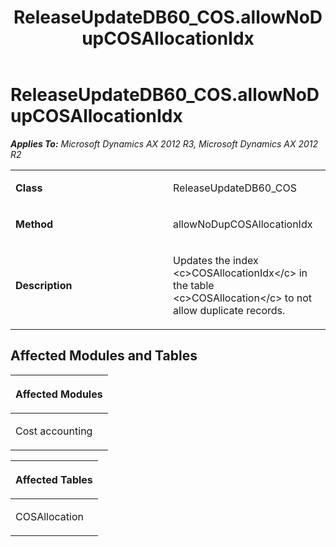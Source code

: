 ﻿---
title: ReleaseUpdateDB60_COS.allowNoDupCOSAllocationIdx
TOCTitle: ReleaseUpdateDB60_COS.allowNoDupCOSAllocationIdx
ms:assetid: f2396eda-0394-f89c-23fe-15127560c2c4
ms:mtpsurl: https://msdn.microsoft.com/en-us/library/JJ737450(v=AX.60)
ms:contentKeyID: 49712143
ms.date: 05/18/2015
mtps_version: v=AX.60
---

# ReleaseUpdateDB60\_COS.allowNoDupCOSAllocationIdx 


_**Applies To:** Microsoft Dynamics AX 2012 R3, Microsoft Dynamics AX 2012 R2_

<table>
<colgroup>
<col style="width: 50%" />
<col style="width: 50%" />
</colgroup>
<tbody>
<tr class="odd">
<td><p><strong>Class</strong></p></td>
<td><p>ReleaseUpdateDB60_COS</p></td>
</tr>
<tr class="even">
<td><p><strong>Method</strong></p></td>
<td><p>allowNoDupCOSAllocationIdx</p></td>
</tr>
<tr class="odd">
<td><p><strong>Description</strong></p></td>
<td><p>Updates the index &lt;c&gt;COSAllocationIdx&lt;/c&gt; in the table &lt;c&gt;COSAllocation&lt;/c&gt; to not allow duplicate records.</p></td>
</tr>
</tbody>
</table>


## Affected Modules and Tables

<table>
<colgroup>
<col style="width: 100%" />
</colgroup>
<thead>
<tr class="header">
<th><p>Affected Modules</p></th>
</tr>
</thead>
<tbody>
<tr class="odd">
<td><p>Cost accounting</p></td>
</tr>
</tbody>
</table>


<table>
<colgroup>
<col style="width: 100%" />
</colgroup>
<thead>
<tr class="header">
<th><p>Affected Tables</p></th>
</tr>
</thead>
<tbody>
<tr class="odd">
<td><p>COSAllocation</p></td>
</tr>
</tbody>
</table>

  


